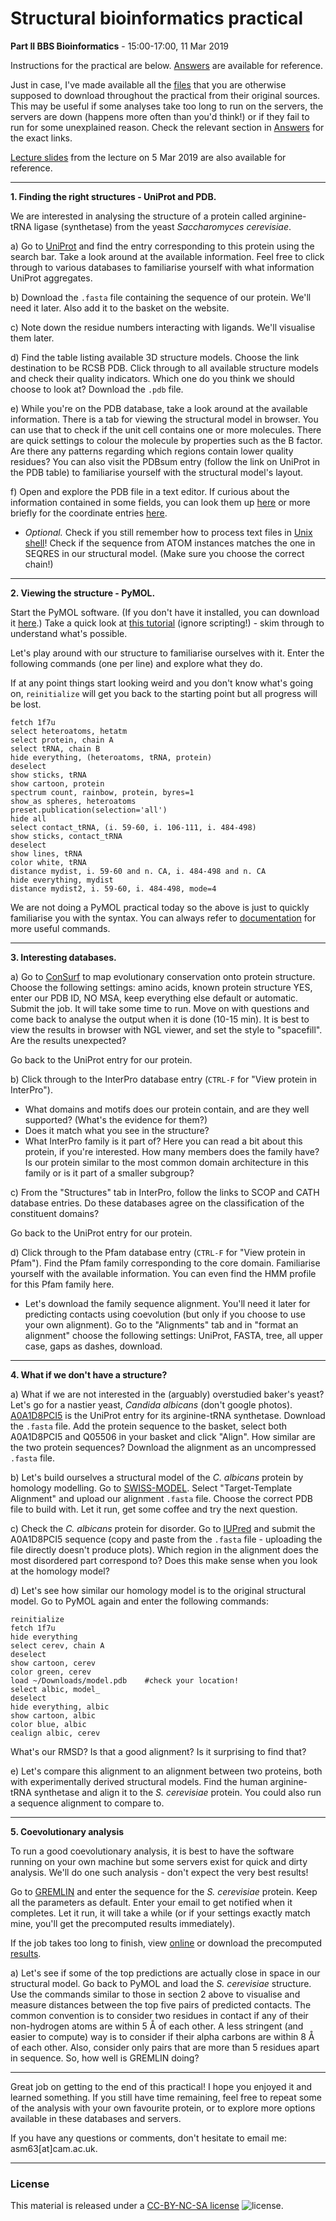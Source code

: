 # Structural bioinformatics practical

**Part II BBS Bioinformatics** - 15:00-17:00, 11 Mar 2019

Instructions for the practical are below. [Answers](Answers.md) are available for reference.

Just in case, I've made available all the [files](files) that you are otherwise supposed to download throughout the practical from their original sources. This may be useful if some analyses take too long to run on the servers, the servers are down (happens more often than you'd think!) or if they fail to run for some unexplained reason. Check the relevant section in [Answers](Answers.md) for the exact links.

[Lecture slides](StructBioInfo2019.pdf) from the lecture on 5 Mar 2019 are also available for reference.

---
**1. Finding the right structures - UniProt and PDB.**

We are interested in analysing the structure of a protein called arginine-tRNA ligase (synthetase) from the yeast _Saccharomyces cerevisiae_.

a) Go to [UniProt](http://www.uniprot.org/) and find the entry corresponding to this protein using the search bar. Take a look around at the available information. Feel free to click through to various databases to familiarise yourself with what information UniProt aggregates.

b) Download the `.fasta` file containing the sequence of our protein. We'll need it later. Also add it to the basket on the website.

c) Note down the residue numbers interacting with ligands. We'll visualise them later.

d) Find the table listing available 3D structure models. Choose the link destination to be RCSB PDB. Click through to all available structure models and check their quality indicators. Which one do you think we should choose to look at? Download the `.pdb` file.

e) While you're on the PDB database, take a look around at the available information. There is a tab for viewing the structural model in browser. You can use that to check if the unit cell contains one or more molecules. There are quick settings to colour the molecule by properties such as the B factor. Are there any patterns regarding which regions contain lower quality residues? You can also visit the PDBsum entry (follow the link on UniProt in the PDB table) to familiarise yourself with the structural model's layout.

f) Open and explore the PDB file in a text editor. If curious about the information contained in some fields, you can look them up [here](http://www.wwpdb.org/documentation/file-format-content/format33/v3.3.html) or more briefly for the coordinate entries [here](https://www.cgl.ucsf.edu/chimera/docs/UsersGuide/tutorials/pdbintro.html).
- _Optional._ Check if you still remember how to process text files in [Unix shell](https://github.com/alexeymorgunov/unixshellcourse)! Check if the sequence from ATOM instances matches the one in SEQRES in our structural model. (Make sure you choose the correct chain!)

---
**2. Viewing the structure - PyMOL.**

Start the PyMOL software. (If you don't have it installed, you can download it [here](https://pymol.org/2/).) Take a quick look at [this tutorial](https://pymolwiki.org/index.php/Practical_Pymol_for_Beginners) (ignore scripting!) - skim through to understand what's possible.

Let's play around with our structure to familiarise ourselves with it. Enter the following commands (one per line) and explore what they do.

If at any point things start looking weird and you don't know what's going on, `reinitialize` will get you back to the starting point but all progress will be lost.

 ```
fetch 1f7u
select heteroatoms, hetatm
select protein, chain A
select tRNA, chain B
hide everything, (heteroatoms, tRNA, protein)
deselect
show sticks, tRNA
show cartoon, protein
spectrum count, rainbow, protein, byres=1
show_as spheres, heteroatoms
preset.publication(selection='all')
hide all
select contact_tRNA, (i. 59-60, i. 106-111, i. 484-498)
show sticks, contact_tRNA
deselect
show lines, tRNA
color white, tRNA
distance mydist, i. 59-60 and n. CA, i. 484-498 and n. CA
hide everything, mydist
distance mydist2, i. 59-60, i. 484-498, mode=4
```

We are not doing a PyMOL practical today so the above is just to quickly familiarise you with the syntax. You can always refer to [documentation](https://pymol.org/dokuwiki/doku.php) for more useful commands.

---
**3. Interesting databases.**

a) Go to [ConSurf](http://consurf.tau.ac.il/) to map evolutionary conservation onto protein structure. Choose the following settings: amino acids, known protein structure YES, enter our PDB ID, NO MSA, keep everything else default or automatic. Submit the job. It will take some time to run. Move on with questions and come back to analyse the output when it is done (10-15 min). It is best to view the results in browser with NGL viewer, and set the style to "spacefill". Are the results unexpected?

Go back to the UniProt entry for our protein.

b) Click through to the InterPro database entry (`CTRL-F` for "View protein in InterPro").
- What domains and motifs does our protein contain, and are they well supported? (What's the evidence for them?)
- Does it match what you see in the structure?
- What InterPro family is it part of? Here you can read a bit about this protein, if you're interested. How many members does the family have? Is our protein similar to the most common domain architecture in this family or is it part of a smaller subgroup?

c) From the "Structures" tab in InterPro, follow the links to SCOP and CATH database entries. Do these databases agree on the classification of the constituent domains?

Go back to the UniProt entry for our protein.

d) Click through to the Pfam database entry (`CTRL-F` for "View protein in Pfam"). Find the Pfam family corresponding to the core domain. Familiarise yourself with the available information. You can even find the HMM profile for this Pfam family here.
- Let's download the family sequence alignment. You'll need it later for predicting contacts using coevolution (but only if you choose to use your own alignment). Go to the "Alignments" tab and in "format an alignment" choose the following settings: UniProt, FASTA, tree, all upper case, gaps as dashes, download.

---
**4. What if we don't have a structure?**

a) What if we are not interested in the (arguably) overstudied baker's yeast? Let's go for a nastier yeast, _Candida albicans_ (don't google photos). [A0A1D8PCI5](http://www.uniprot.org/uniprot/A0A1D8PCI5) is the UniProt entry for its arginine-tRNA synthetase. Download the `.fasta` file. Add the protein sequence to the basket, select both A0A1D8PCI5 and Q05506 in your basket and click "Align". How similar are the two protein sequences? Download the alignment as an uncompressed `.fasta` file.

b) Let's build ourselves a structural model of the _C. albicans_ protein by homology modelling. Go to [SWISS-MODEL](https://swissmodel.expasy.org/). Select "Target-Template Alignment" and upload our alignment `.fasta` file. Choose the correct PDB file to build with. Let it run, get some coffee and try the next question.

c) Check the _C. albicans_ protein for disorder. Go to [IUPred](https://iupred2a.elte.hu/) and submit the A0A1D8PCI5 sequence (copy and paste from the `.fasta` file - uploading the file directly doesn't produce plots). Which region in the alignment does the most disordered part correspond to? Does this make sense when you look at the homology model?

d) Let's see how similar our homology model is to the original structural model. Go to PyMOL again and enter the following commands:
 ```
reinitialize
fetch 1f7u
hide everything
select cerev, chain A
deselect
show cartoon, cerev
color green, cerev
load ~/Downloads/model.pdb    #check your location!
select albic, model_
deselect
hide everything, albic
show cartoon, albic
color blue, albic
cealign albic, cerev
```

What's our RMSD? Is that a good alignment? Is it surprising to find that?

e) Let's compare this alignment to an alignment between two proteins, both with experimentally derived structural models. Find the human arginine-tRNA synthetase and align it to the _S. cerevisiae_ protein. You could also run a sequence alignment to compare to.

---
**5. Coevolutionary analysis**

To run a good coevolutionary analysis, it is best to have the software running on your own machine but some servers exist for quick and dirty analysis. We'll do one such analysis - don't expect the very best results!

Go to [GREMLIN](http://gremlin.bakerlab.org/submit.php) and enter the sequence for the _S. cerevisiae_ protein. Keep all the parameters as default. Enter your email to get notified when it completes. Let it run, it will take a while (or if your settings exactly match mine, you'll get the precomputed results immediately).

If the job takes too long to finish, view [online](http://gremlin.bakerlab.org/sub.php?id=1520023781) or download the precomputed [results](files/gremlin.zip).

a) Let's see if some of the top predictions are actually close in space in our structural model. Go back to PyMOL and load the _S. cerevisiae_ structure. Use the commands similar to those in section 2 above to visualise and measure distances between the top five pairs of predicted contacts. The common convention is to consider two residues in contact if any of their non-hydrogen atoms are within 5 Å of each other. A less stringent (and easier to compute) way is to consider if their alpha carbons are within 8 Å of each other. Also, consider only pairs that are more than 5 residues apart in sequence. So, how well is GREMLIN doing?

---
Great job on getting to the end of this practical! I hope you enjoyed it and learned something. If you still have time remaining, feel free to repeat some of the analysis with your own favourite protein, or to explore more options available in these databases and servers.

If you have any questions or comments, don't hesitate to email me: asm63[at]cam.ac.uk.


---
### License

This material is released under a
[CC-BY-NC-SA license](https://creativecommons.org/licenses/by-nc-sa/4.0/) ![license](https://licensebuttons.net/l/by-nc-sa/3.0/88x31.png).
